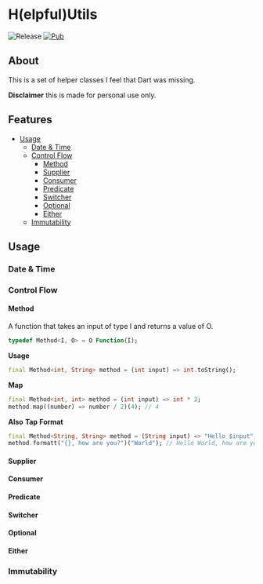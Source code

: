 # H(elpful)Utils
![Release](https://github.com/rhmoeller/HUtils/workflows/Release/badge.svg?branch=master)
[![Pub](https://img.shields.io/badge/PUB-0.0.1-green?style=for-the-badge)](https://pub.dartlang.org/packages/h_utils)

## About
This is a set of helper classes I feel that Dart was missing.

**Disclaimer** this is made for personal use only.
## Features
* [Usage](#usage)
    * [Date & Time](#date--time)
    * [Control Flow](#control-flow)
      * [Method](#method)
      * [Supplier](#supplier)
      * [Consumer](#consumer)
      * [Predicate](#predicate)
      * [Switcher](#switcher)
      * [Optional](#optional)
      * [Either](#either)
    * [Immutability](#immutability)

## Usage

### Date & Time

### Control Flow
#### Method
A function that takes an input of type I and returns a value of O.
```dart
typedef Method<I, O> = O Function(I);  
```

**Usage**
```dart
final Method<int, String> method = (int input) => int.toString();
```

**Map**
```dart
final Method<int, int> method = (int input) => int * 2;
method.map((number) => number / 2)(4); // 4
```
**Also**
**Tap**
**Format**
```dart
final Method<String, String> method = (String input) => "Hello $input";
method.formatt("{}, how are you?")("World"); // Hello World, how are you?
```

#### Supplier
#### Consumer
#### Predicate
#### Switcher
#### Optional
#### Either

### Immutability
